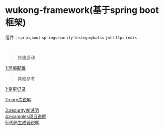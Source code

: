 wukong-framework(基于spring boot框架)
===


组件：`springboot` `springsecurity` `testng`  `mybatis` `jwt` `https` `redis`

<br>

>快速启动

[1:环境配置](reference/readme.md "开打环境配置文档")



>其他参考

[1:变更记录](reference/log.md "开打变更记录文档")

[2:core库说明](wukong-core/readme.md )

[3:security库说明](wukong-security/readme.md )<br>
[4:examples项目说明](wukong-examples/readme.md )<br>
[5:代码生成器说明](wukong-generator/readme.md )<br>


<br>


